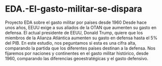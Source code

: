 # EDA.-El-gasto-militar-se-dispara
Proyecto EDA sobre el gasto militar por países desde 1960
Desde hace unos años, EEUU exige a sus aliados de la OTAN que aumenten su gasto en defensa. El actual presidente de EEUU, Donald Trump, quiere que los miembros de la Alianza Atlántica aumenten su gasto en defensa hasta el 5% del PIB.
En este estudio, nos peguntamos si esta es una cifra alta, comparando la partida que los diferentes países destinan a la defensa. Nos fijaremos por naciones y continentes en el gasto militar histórico, desde 1960, comparando las diferencias geoestratégicas y el gasto defensivo.
